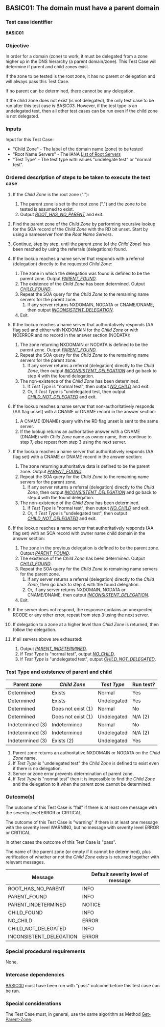 ## BASIC01: The domain must have a parent domain

### Test case identifier
**BASIC01**

### Objective

In order for a domain (zone) to work, it must be delegated from a 
zone higher up in the DNS hierarchy (a parent domain/zone). 
This Test Case will determine if parent and child zones exist.

If the zone to be tested is the root zone, it has no parent or
delegation and will always pass this Test Case.

If no parent can be determined, there cannot be any delegation.

If the child zone does not exist (is not delegated), the only 
test case to be run after this test case is BASIC03. However, 
if the test type is an undelegated test, then all other test cases 
can be run even if the child zone is not delegated.

### Inputs

Input for this Test Case:
* "Child Zone" - The label of the domain name (zone) to be tested
* "Root Name Servers" - The IANA [List of Root Servers] 
* "Test Type" - The test type with values "undelegate test" or "normal test".

### Ordered description of steps to be taken to execute the test case

1. If the *Child Zone* is the root zone ("."):
   1. The parent zone is set to the root zone (".") and the zone to be 
      tested is assumed to exist. 
   2. Output *[ROOT_HAS_NO_PARENT]* and exit.

2. Find the parent zone of the *Child Zone* by performing recursive 
   lookup for the SOA record of the *Child Zone* with the RD bit unset.
   Start by using a nameserver from the *Root Name Servers*.

3. Continue, step by step, until the parent zone (of the *Child Zone*) has 
   been reached by using the referrals (delegations) found.

4. If the lookup reaches a name server that responds with a referral 
   (delegation) directly to the requested *Child Zone*:
   1. The zone in which the delegation was found is defined to be the 
      parent zone. Output *[PARENT_FOUND]*.
   2. The existence of the *Child Zone* has been determined. Output 
      *[CHILD_FOUND]*.
   3. Repeat the SOA query for the *Child Zone* to the remaining name 
      servers for the parent zone.
      1. If any server returns NXDOMAIN, NODATA or CNAME/DNAME, then
      	 output *[INCONSISTENT_DELEGATION]*. 
   4. Exit.

5. If the lookup reaches a name server that authoritatively responds
   (AA flag set) and either with NXDOMAIN for the *Child Zone* or
   with NOERROR and no record in the answer section (NODATA): 
   1. The zone returning NXDOMAIN or NODATA is defined to be the parent 
      zone. Output *[PARENT_FOUND]*.
   2. Repeat the SOA query for the *Child Zone* to the remaining name 
      servers for the parent zone.
      1. If any server returns a referral (delegation) directly to the *Child
      	 Zone*, then output *[INCONSISTENT_DELEGATION]* and go back to 
         step 4 with the found delegation.
   3. The non-existence of the *Child Zone* has been determined. 
      1. If *Test Type* is "normal test", then output *[NO_CHILD]* 
         and exit.
      2. Or, if *Test Type* is "undelegated test, then output 
         *[CHILD_NOT_DELEGATED]* and exit.

6. If the lookup reaches a name server that non-authoritatively responds
   (AA flag unset) with a CNAME or DNAME record in the answer section:
   1. A CNAME (DNAME) query with the RD flag unset is sent to the same server.
   2. If the lookup returns an authoritative answer with a CNAME (DNAME) with
      *Child Zone* name as owner name, then continue to step 7, else repeat 
      from step 3 using the next server. 

7. If the lookup reaches a name server that authoritatively responds
   (AA flag set) with a CNAME or DNAME record in the answer section:
   1. The zone returning authoritative data is defined to be the parent zone. 
      Output *[PARENT_FOUND]*.
   2. Repeat the SOA query for the *Child Zone* to the remaining name servers 
      for the parent zone.
      1. If any server returns a referral (delegation) directly to the *Child
      	 Zone*, then output *[INCONSISTENT_DELEGATION]* and go back to step 4 
         with the found delegation.
   3. The non-existence of the *Child Zone* has been determined. 
      1. If *Test Type* is "normal test", then output *[NO_CHILD]*
         and exit. 
      2. Or, if *Test Type* is "undelegated test", then output 
         *[CHILD_NOT_DELEGATED]* and exit.

8. If the lookup reaches a name server that authoritatively responds
   (AA flag set) with an SOA record with owner name child domain in the 
   answer section:
   1. The zone in the previous delegation is defined to be the parent 
      zone. Output *[PARENT_FOUND]*.
   2. The existence of the *Child Zone* has been determined. Output
      *[CHILD_FOUND]*.
   3. Repeat the SOA query for the *Child Zone* to remaining name servers 
      for the parent zone.
      1. If any server returns a referral (delegation) directly to the *Child
      	 Zone*, then go back to step 4 with the found delegation.
      2. Or, if any server returns NXDOMAIN, NODATA or CNAME/DNAME, then output 
      	 *[INCONSISTENT_DELEGATION]*.
   4. Exit.

9. If the server does not respond, the response contains an unexpected RCODE or
    any other error, repeat from step 3 using the next server. 

10. If delegation to a zone at a higher level than *Child Zone* is returned, 
    then follow the delegation.

11. If all servers above are exhausted: 
    1. Output *[PARENT_INDETERMINED]*.
    1. If *Test Type* is "normal test", output *[NO_CHILD]*.
    2. If *Test Type* is "undelegated test", output *[CHILD_NOT_DELEGATED]*.

### Test Type and existence of parent and child 

Parent zone     | *Child Zone*       | *Test Type* | Run test?
----------------|--------------------|-------------|---------------------
Determined      | Exists             | Normal      | Yes
Determined      | Exists             | Undelegated | Yes
Determined      | Does not exist (1) | Normal      | No
Determined      | Does not exist (1) | Undelegated | N/A (2)
Indetermined (3)| Indetermined       | Normal      | No
Indetermined (3)| Indetermined       | Undelegated | N/A (2)
Indetermined (3)| Exists (2)         | Undelegated | Yes

1. Parent zone returns an authoritative NXDOMAIN or NODATA on the 
   *Child Zone* name.
2. If *Test Type* is "undelegated test" the *Child Zone* is
   defined to exist even if there is no delegation.
3. Server or zone error prevents determination of parent zone.
4. If *Test Type* is "normal test" then it is impossible to find the *Child Zone*
   and the delegation to it when the parent zone cannot be determined.

### Outcome(s)

The outcome of this Test Case is "fail" if there is at least one message 
with the severity level ERROR or CRITICAL.

The outcome of this Test Case is "warning" if there is at least one 
message with the severity level WARNING, but no message with severity level 
ERROR or CRITICAL.

In other cases the outcome of this Test Case is "pass".

The name of the parent zone (or empty if it cannot be determined), plus
verification of whether or not the *Child Zone* exists is returned together 
with relevant messages.

Message                        |Default severity level of message
-------------------------------|----------------------------------------------
ROOT_HAS_NO_PARENT             |INFO
PARENT_FOUND                   |INFO
PARENT_INDETERMINED            |NOTICE
CHILD_FOUND                    |INFO
NO_CHILD                       |ERROR
CHILD_NOT_DELEGATED            |INFO
INCONSISTENT_DELEGATION        |ERROR

### Special procedural requirements

None.

### Intercase dependencies

[BASIC00] must have been run with "pass" outcome before this test case
can be run.

### Special considerations

The Test Case must, in general, use the same algorithm as Method
[Get-Parent-Zone].


[List of Root Servers]: https://www.iana.org/domains/root/servers

[BASIC00]: basic00.md

[BASIC03]: basic03.md

[ROOT_HAS_NO_PARENT]: #outcomes

[PARENT_FOUND]: #outcomes

[PARENT_INDETERMINED]: #outcomes

[UNDEL_AND_PARENT_INDETERMINED]: #outcomes

[CHILD_FOUND]: #outcomes

[NO_CHILD]: #outcomes

[CHILD_NOT_DELEGATED]: #outcomes

[INCONSISTENT_DELEGATION]: #outcomes

[Get-Parent-Zone]: ../Methods.md#method-get-parent-zone

